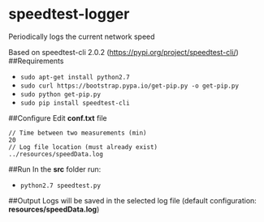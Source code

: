 # speedtest-logger
Periodically logs the current network speed

Based on speedtest-cli 2.0.2 (https://pypi.org/project/speedtest-cli/)
##Requirements
* `sudo apt-get install python2.7`
* `sudo curl https://bootstrap.pypa.io/get-pip.py -o get-pip.py`
* `sudo python get-pip.py`
* `sudo pip install speedtest-cli`

##Configure
Edit __conf.txt__ file
```
// Time between two measurements (min)
20
// Log file location (must already exist)
../resources/speedData.log
```

##Run
In the __src__ folder run: <br>
* `python2.7 speedtest.py`

##Output
Logs will be saved in the selected log file  (default configuration: __resources/speedData.log__)